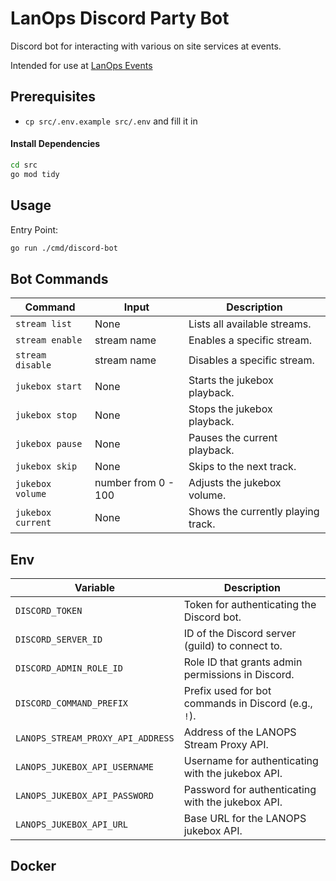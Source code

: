 # LanOps Discord Party Bot

Discord bot for interacting with various on site services at events.

Intended for use at [LanOps Events](https://www.lanops.co.uk)

## Prerequisites

- ```cp src/.env.example src/.env``` and fill it in

#### Install Dependencies

```bash
cd src
go mod tidy
```

## Usage

Entry Point:
```bash
go run ./cmd/discord-bot
```

## Bot Commands

| Command           | Input               | Description                        |
|-------------------|---------------------|------------------------------------|
| `stream list`     | None                | Lists all available streams.       |
| `stream enable`   | stream name         | Enables a specific stream.         |
| `stream disable`  | stream name         | Disables a specific stream.        |
| `jukebox start`   | None                | Starts the jukebox playback.       |
| `jukebox stop`    | None                | Stops the jukebox playback.        |
| `jukebox pause`   | None                | Pauses the current playback.       |
| `jukebox skip`    | None                | Skips to the next track.           |
| `jukebox volume`  | number from 0 - 100 | Adjusts the jukebox volume.        |
| `jukebox current` | None                | Shows the currently playing track. |

## Env

| Variable                          | Description                                          |
|-----------------------------------|------------------------------------------------------|
| `DISCORD_TOKEN`                   | Token for authenticating the Discord bot.            |
| `DISCORD_SERVER_ID`               | ID of the Discord server (guild) to connect to.      |
| `DISCORD_ADMIN_ROLE_ID`           | Role ID that grants admin permissions in Discord.    |
| `DISCORD_COMMAND_PREFIX`          | Prefix used for bot commands in Discord (e.g., `!`). |
| `LANOPS_STREAM_PROXY_API_ADDRESS` | Address of the LANOPS Stream Proxy API.              |
| `LANOPS_JUKEBOX_API_USERNAME`     | Username for authenticating with the jukebox API.    |
| `LANOPS_JUKEBOX_API_PASSWORD`     | Password for authenticating with the jukebox API.    |
| `LANOPS_JUKEBOX_API_URL`          | Base URL for the LANOPS jukebox API.                 |

## Docker